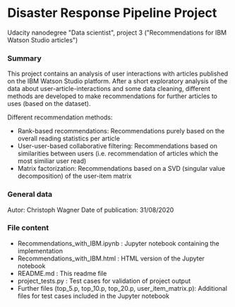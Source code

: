 # Disaster Response Pipeline Project

Udacity nanodegree "Data scientist", project 3 ("Recommendations for IBM Watson Studio articles")

### Summary

This project contains an analysis of user interactions with articles published on the IBM Watson Studio platform. 
After a short exploratory analysis of the data about user-article-interactions and some data cleaning, different methods are developed to make recommendations for further articles to uses (based on the dataset).

Different recommendation methods:
* Rank-based recommendations: Recommendations purely based on the overall reading statistics per article
* User-user-based collaborative filtering: Recommendations based on similarities between users (i.e. recommendation of articles which the most similiar user read)
* Matrix factorization: Recommendations based on a SVD (singular value decomposition) of the user-item matrix

### General data

Autor: Christoph Wagner
Date of publication: 31/08/2020

### File content

* Recommendations_with_IBM.ipynb : Jupyter notebook containing the implementation
* Recommendations_with_IBM.html : HTML version of the Jupyter notebook
* README.md : This readme file
* project_tests.py : Test cases for validation of project output
* Further files (top_5.p, top_10.p, top_20.p, user_item_matrix.p): Additional files for test cases included in the Jupyter notebook




